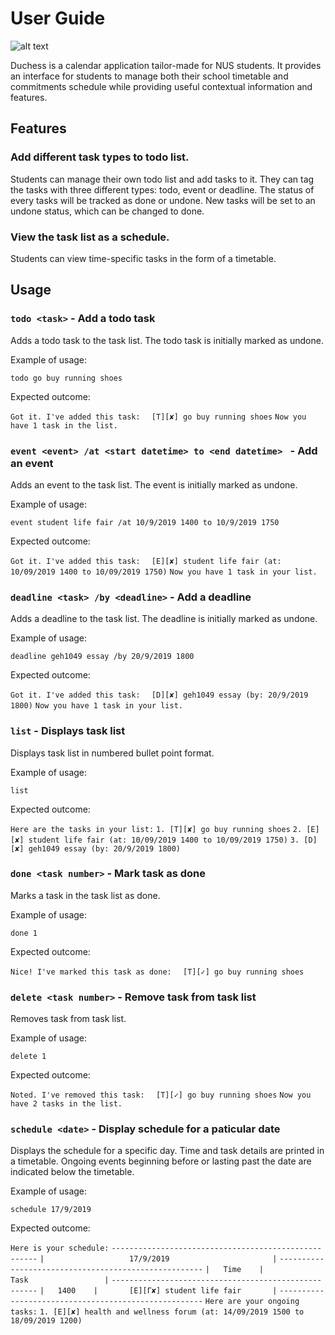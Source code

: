 # User Guide
![alt text](https://github.com/limsiying/main/blob/B-ViewSchedules/docs/images/Ui.PNG)

Duchess is a calendar application tailor-made for NUS students. It provides an interface for students to manage both their school timetable and commitments schedule while providing useful contextual information and features.

## Features 

### Add different task types to todo list.
Students can manage their own todo list and add tasks to it. They can tag the tasks with three different types: todo, event or deadline. The status of every tasks will be tracked as done or undone. New tasks will be set to an undone status, which can be changed to done.

### View the task list as a schedule.
Students can view time-specific tasks in the form of a timetable.

## Usage

### `todo <task>` - Add a todo task

Adds a todo task to the task list. The todo task is initially marked as undone.

Example of usage: 

`todo go buy running shoes`

Expected outcome:

`Got it. I've added this task:`
`  [T][✘] go buy running shoes`
`Now you have 1 task in the list.`

### `event <event> /at <start datetime> to <end datetime> ` - Add an event

Adds an event to the task list. The event is initially marked as undone.

Example of usage: 

`event student life fair /at 10/9/2019 1400 to 10/9/2019 1750`

Expected outcome:

`Got it. I've added this task:`
`  [E][✘] student life fair (at: 10/09/2019 1400 to 10/09/2019 1750)`
`Now you have 1 task in your list.`

### `deadline <task> /by <deadline>` - Add a deadline

Adds a deadline to the task list. The deadline is initially marked as undone.

Example of usage: 

`deadline geh1049 essay /by 20/9/2019 1800`

Expected outcome:

`Got it. I've added this task:`
`  [D][✘] geh1049 essay (by: 20/9/2019 1800)`
`Now you have 1 task in your list.`

### `list` - Displays task list

Displays task list in numbered bullet point format.

Example of usage: 

`list`

Expected outcome:

`Here are the tasks in your list:`
`1. [T][✘] go buy running shoes`
`2. [E][✘] student life fair (at: 10/09/2019 1400 to 10/09/2019 1750)`
`3. [D][✘] geh1049 essay (by: 20/9/2019 1800)`

### `done <task number>` - Mark task as done

Marks a task in the task list as done.

Example of usage: 

`done 1`

Expected outcome:

`Nice! I've marked this task as done:`
`  [T][✓] go buy running shoes`

### `delete <task number>` - Remove task from task list

Removes task from task list.

Example of usage: 

`delete 1`

Expected outcome:

`Noted. I've removed this task:`
`  [T][✓] go buy running shoes`
`Now you have 2 tasks in the list.`

### `schedule <date>` - Display schedule for a paticular date

Displays the schedule for a specific day. Time and task details are printed in a timetable. Ongoing events beginning before or lasting past the date are indicated below the timetable.

Example of usage: 

`schedule 17/9/2019`

Expected outcome:

`Here is your schedule:`
`-----------------------------------------------------`
`|                   17/9/2019                       |`
`-----------------------------------------------------`
`|   Time    |                  Task                 |`
`-----------------------------------------------------`
`|   1400    |       [E][Γ✘] student life fair       |`
`-----------------------------------------------------`
`Here are your ongoing tasks:`
`1. [E][✘] health and wellness forum (at: 14/09/2019 1500 to 18/09/2019 1200)`